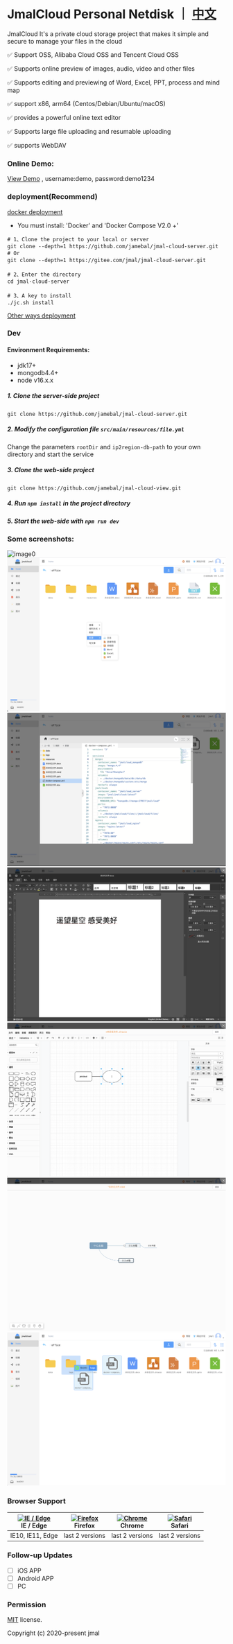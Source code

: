 # JmalCloud Personal Netdisk ｜ [中文](https://github.com/jamebal/jmal-cloud-view/blob/master/README.md)
JmalCloud It's a private cloud storage project that makes it simple and secure to manage your files in the cloud

✅ Support OSS, Alibaba Cloud OSS and Tencent Cloud OSS

✅ Supports online preview of images, audio, video and other files

✅ Supports editing and previewing of Word, Excel, PPT, process and mind map

✅ support x86, arm64 (Centos/Debian/Ubuntu/macOS)

✅ provides a powerful online text editor

✅ Supports large file uploading and resumable uploading

✅ supports WebDAV

### Online Demo:
[View Demo](https://jmal.cc/demo) , username:demo, password:demo1234


### deployment(Recommend)
[docker deployment](https://jmal.cc/mv572)
- You must install: 'Docker' and 'Docker Compose V2.0 +'

```shell
# 1、Clone the project to your local or server
git clone --depth=1 https://github.com/jamebal/jmal-cloud-server.git
# Or
git clone --depth=1 https://gitee.com/jmal/jmal-cloud-server.git

# 2、Enter the directory
cd jmal-cloud-server

# 3、A key to install
./jc.sh install
```
[Other ways deployment](https://jmal.cc/b75gm)

### Dev
#### Environment Requirements:
- jdk17+
- mongodb4.4+
- node v16.x.x
##### 1. Clone the server-side project
`git clone https://github.com/jamebal/jmal-cloud-server.git`

##### 2. Modify the configuration file `src/main/resources/file.yml`
   Change the parameters `rootDir` and `ip2region-db-path` to your own directory and start the service

##### 3. Clone the web-side project
`git clone https://github.com/jamebal/jmal-cloud-view.git`

##### 4. Run `npm install` in the project directory
##### 5. Start the web-side with `npm run dev`

### Some screenshots:
![image0](https://www.jmal.top/api/file/jmal/jmalcloud/releases/%E6%88%AA%E5%B1%8F%20192.png)
![image1](./doc/%E6%88%AA%E5%B1%8F%2028.png)
![image2](./doc/%E6%88%AA%E5%B1%8F%2029.png)
![image3](./doc/%E6%88%AA%E5%B1%8F%2030.png)
![image4](./doc/%E6%88%AA%E5%B1%8F%2031.png)
![image5](./doc/%E6%88%AA%E5%B1%8F%2032.png)
![image6](./doc/%E6%88%AA%E5%B1%8F%2033.png)
### Browser Support

| [<img src="https://raw.githubusercontent.com/alrra/browser-logos/master/src/edge/edge_48x48.png" alt="IE / Edge" width="24px" height="24px" />](http://godban.github.io/browsers-support-badges/)</br>IE / Edge | [<img src="https://raw.githubusercontent.com/alrra/browser-logos/master/src/firefox/firefox_48x48.png" alt="Firefox" width="24px" height="24px" />](http://godban.github.io/browsers-support-badges/)</br>Firefox | [<img src="https://raw.githubusercontent.com/alrra/browser-logos/master/src/chrome/chrome_48x48.png" alt="Chrome" width="24px" height="24px" />](http://godban.github.io/browsers-support-badges/)</br>Chrome | [<img src="https://raw.githubusercontent.com/alrra/browser-logos/master/src/safari/safari_48x48.png" alt="Safari" width="24px" height="24px" />](http://godban.github.io/browsers-support-badges/)</br>Safari |
| --------- | --------- | --------- | --------- |
| IE10, IE11, Edge| last 2 versions| last 2 versions| last 2 versions

### Follow-up Updates

- [ ] iOS APP
- [ ] Android APP
- [ ] PC

### Permission

[MIT](https://github.com/jamebal/jmal-cloud-view/blob/master/LICENSE) license.

Copyright (c) 2020-present jmal

